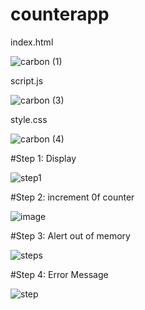 # counterapp

index.html

![carbon (1)](https://github.com/Grishma09734/counterapp/assets/159860959/417a55ff-1024-463b-b422-8c227d1218db)

script.js

![carbon (3)](https://github.com/Grishma09734/counterapp/assets/159860959/ce18cd1d-e83d-4710-b5f8-c28beafd7321)


style.css

![carbon (4)](https://github.com/Grishma09734/counterapp/assets/159860959/2f9aa539-08c4-4a3e-8e00-0001e94230d2)


#Step 1: Display



![step1](https://github.com/Grishma09734/counterapp/assets/159860959/c0a92f8b-696c-4a05-a53d-4da1d5bbe3ae)


#Step 2: increment 0f counter 



![image](https://github.com/Grishma09734/counterapp/assets/159860959/51263aec-7610-40d6-85e8-e9f512effa3d)


#Step 3: Alert out of memory 


![steps](https://github.com/Grishma09734/counterapp/assets/159860959/44e78452-44d8-41d9-84d2-e35a37be71ce)



#Step 4: Error Message



![step](https://github.com/Grishma09734/counterapp/assets/159860959/6c3b46d6-d4f6-442b-bc76-f414df532522)








